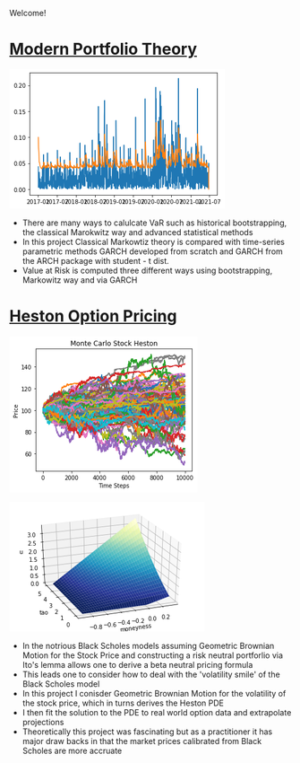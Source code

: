 Welcome! 
# [Modern Portfolio Theory](https://github.com/diracdyson/VaRGARCH)
![](/Unknown-2.png)
- There are many ways to calulcate VaR such as historical bootstrapping, the classical Marokwitz way and advanced statistical methods
- In this project Classical Markowtiz theory is compared with time-series parametric methods GARCH developed from scratch and GARCH from the ARCH package with student - t dist.
- Value at Risk is computed three different ways using bootstrapping, Markowitz way and via GARCH


# [Heston Option Pricing](https://www.github.com/diracdyson/HESTON)
![](/Unknown-1-1.png)


![](/volsurf.png)

- In the notrious Black Scholes models assuming Geometric Brownian Motion for the Stock Price and constructing a risk neutral portforlio via Ito's lemma allows one to derive a beta neutral pricing formula
- This leads one to consider how to deal with the 'volatility smile' of the Black Scholes model
- In this project I conisder Geometric Brownian Motion for the volatility of the stock price, which in turns derives the Heston PDE
- I then fit the solution to the PDE to real world option data and extrapolate projections
- Theoretically this project was fascinating but as a practitioner it has major draw backs in that the market prices calibrated from Black Scholes are more accruate 
